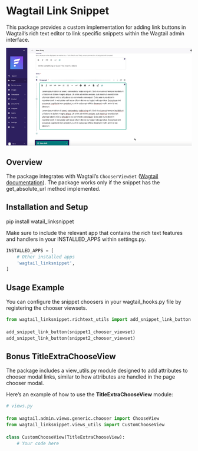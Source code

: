# Wagtail Link Snippet

This package provides a custom implementation for adding link buttons in Wagtail’s rich text editor to link specific snippets within the Wagtail admin interface.

![How to use it](https://github.com/fab10m/wagtail_linksnippet/blob/main/wagtail_linksnippet.gif)

## Overview

The package integrates with Wagtail’s `ChooserViewSet` ([Wagtail documentation](https://docs.wagtail.org/en/v6.3.2/extending/generic_views.html#chooserviewset)).
The package works only if the snippet has the get_absolute_url method implemented.

## Installation and Setup

pip install watail_linksnippet

Make sure to include the relevant app that contains the rich text features and handlers in your INSTALLED_APPS within settings.py.

```python
INSTALLED_APPS = [
    # Other installed apps
    'wagtail_linksnippet',
]
```

## Usage Example

You can configure the snippet choosers in your wagtail_hooks.py file by registering the chooser viewsets.

```python
from wagtail_linksnippet.richtext_utils import add_snippet_link_button

add_snippet_link_button(snippet1_chooser_viewset)
add_snippet_link_button(snippet2_chooser_viewset)
```

## Bonus TitleExtraChooseView

The package includes a view_utils.py module designed to add attributes to chooser modal links, similar to how attributes are handled in the page chooser modal.

Here’s an example of how to use the **TitleExtraChooseView** module:

```python
# views.py

from wagtail.admin.views.generic.chooser import ChooseView
from wagtail_linksnippet.views_utils import CustomChooseView

class CustomChooseView(TitleExtraChooseView):
    # Your code here
```
